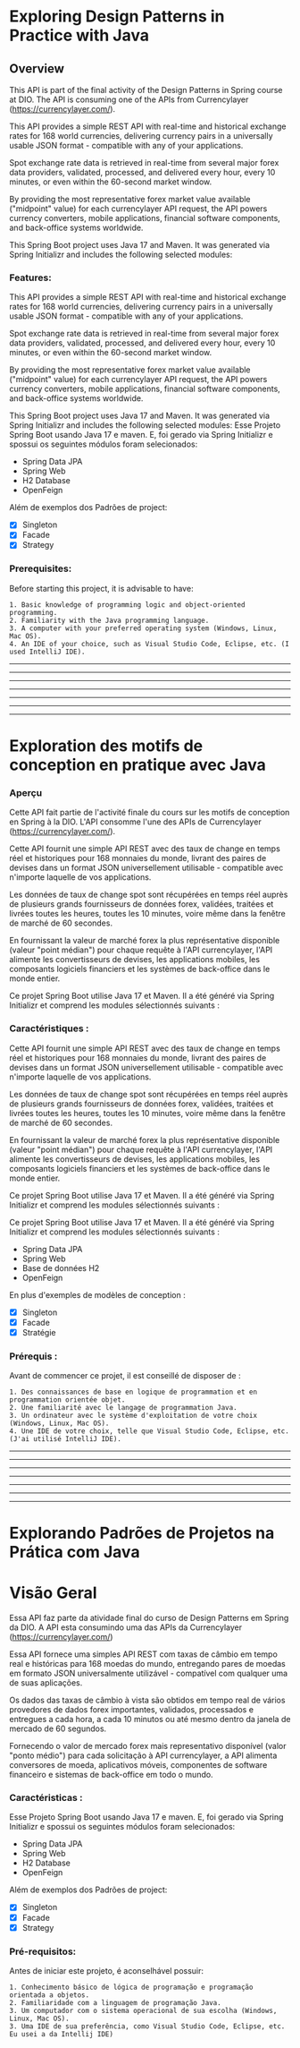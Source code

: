 
# Exploring Design Patterns in Practice with Java


## Overview

This API is part of the final activity of the Design Patterns in Spring course at DIO. The API is consuming one of the APIs from Currencylayer (https://currencylayer.com/).

This API provides a simple REST API with real-time and historical exchange rates for 168 world currencies, delivering currency pairs in a universally usable JSON format - compatible with any of your applications.

Spot exchange rate data is retrieved in real-time from several major forex data providers, validated, processed, and delivered every hour, every 10 minutes, or even within the 60-second market window.

By providing the most representative forex market value available ("midpoint" value) for each currencylayer API request, the API powers currency converters, mobile applications, financial software components, and back-office systems worldwide.

This Spring Boot project uses Java 17 and Maven. It was generated via Spring Initializr and includes the following selected modules:

### Features:

This API provides a simple REST API with real-time and historical exchange rates for 168 world currencies, delivering currency pairs in a universally usable JSON format - compatible with any of your applications.

Spot exchange rate data is retrieved in real-time from several major forex data providers, validated, processed, and delivered every hour, every 10 minutes, or even within the 60-second market window.

By providing the most representative forex market value available ("midpoint" value) for each currencylayer API request, the API powers currency converters, mobile applications, financial software components, and back-office systems worldwide.

This Spring Boot project uses Java 17 and Maven. It was generated via Spring Initializr and includes the following selected modules:
Esse  Projeto Spring Boot usando Java 17 e maven. E, foi gerado via Spring Initializr e spossui  os seguintes módulos foram selecionados:
* Spring Data JPA
* Spring Web
* H2 Database
* OpenFeign

Além de exemplos dos Padrões de project:
- [x]  Singleton
- [x]  Facade
- [x]  Strategy

### Prerequisites:

Before starting this project, it is advisable to have:

    1. Basic knowledge of programming logic and object-oriented programming.
    2. Familiarity with the Java programming language.
    3. A computer with your preferred operating system (Windows, Linux, Mac OS).
    4. An IDE of your choice, such as Visual Studio Code, Eclipse, etc. (I used IntelliJ IDE).

----
----
----
----
----
----
----
# Exploration des motifs de conception en pratique avec Java

### Aperçu

Cette API fait partie de l'activité finale du cours sur les motifs de conception en Spring à la DIO. L'API consomme l'une des APIs de Currencylayer (https://currencylayer.com/).

Cette API fournit une simple API REST avec des taux de change en temps réel et historiques pour 168 monnaies du monde, livrant des paires de devises dans un format JSON universellement utilisable - compatible avec n'importe laquelle de vos applications.

Les données de taux de change spot sont récupérées en temps réel auprès de plusieurs grands fournisseurs de données forex, validées, traitées et livrées toutes les heures, toutes les 10 minutes, voire même dans la fenêtre de marché de 60 secondes.

En fournissant la valeur de marché forex la plus représentative disponible (valeur "point médian") pour chaque requête à l'API currencylayer, l'API alimente les convertisseurs de devises, les applications mobiles, les composants logiciels financiers et les systèmes de back-office dans le monde entier.

Ce projet Spring Boot utilise Java 17 et Maven. Il a été généré via Spring Initializr et comprend les modules sélectionnés suivants :

### Caractéristiques :
Cette API fournit une simple API REST avec des taux de change en temps réel et historiques pour 168 monnaies du monde, livrant des paires de devises dans un format JSON universellement utilisable - compatible avec n'importe laquelle de vos applications.

Les données de taux de change spot sont récupérées en temps réel auprès de plusieurs grands fournisseurs de données forex, validées, traitées et livrées toutes les heures, toutes les 10 minutes, voire même dans la fenêtre de marché de 60 secondes.

En fournissant la valeur de marché forex la plus représentative disponible (valeur "point médian") pour chaque requête à l'API currencylayer, l'API alimente les convertisseurs de devises, les applications mobiles, les composants logiciels financiers et les systèmes de back-office dans le monde entier.

Ce projet Spring Boot utilise Java 17 et Maven. Il a été généré via Spring Initializr et comprend les modules sélectionnés suivants :

Ce projet Spring Boot utilise Java 17 et Maven. Il a été généré via Spring Initializr et comprend les modules sélectionnés suivants :

- Spring Data JPA
- Spring Web
- Base de données H2
- OpenFeign

En plus d'exemples de modèles de conception :

- [x]  Singleton
- [x]  Facade
- [x]  Stratégie

### Prérequis :

Avant de commencer ce projet, il est conseillé de disposer de :

    1. Des connaissances de base en logique de programmation et en programmation orientée objet.
    2. Une familiarité avec le langage de programmation Java.
    3. Un ordinateur avec le système d'exploitation de votre choix (Windows, Linux, Mac OS).
    4. Une IDE de votre choix, telle que Visual Studio Code, Eclipse, etc. (J'ai utilisé IntelliJ IDE).

----
----
----
----
----
----
----

# Explorando Padrões de Projetos na Prática com Java

# Visão Geral
Essa API faz parte da atividade final do curso de Design Patterns em Spring da DIO. A API esta consumindo uma das APIs  da Currencylayer (https://currencylayer.com/)

Essa API fornece uma simples API REST com taxas de câmbio em tempo real e históricas para 168 moedas do mundo, entregando pares de moedas em formato JSON universalmente utilizável - compatível com qualquer uma de suas aplicações.

Os dados das taxas de câmbio à vista são obtidos em tempo real de vários provedores de dados forex importantes, validados, processados e entregues a cada hora, a cada 10 minutos ou até mesmo dentro da janela de mercado de 60 segundos.

Fornecendo o valor de mercado forex mais representativo disponível (valor "ponto médio") para cada solicitação à API currencylayer, a API alimenta conversores de moeda, aplicativos móveis, componentes de software financeiro e sistemas de back-office em todo o mundo.

### Caractéristicas :
Esse  Projeto Spring Boot usando Java 17 e maven. E, foi gerado via Spring Initializr e spossui  os seguintes módulos foram selecionados:
* Spring Data JPA
* Spring Web
* H2 Database
* OpenFeign


Além de exemplos dos Padrões de project:
- [x]  Singleton
- [x]  Facade
- [x]  Strategy

### Pré-requisitos:

Antes de iniciar este projeto, é aconselhável possuir:

    1. Conhecimento básico de lógica de programação e programação orientada a objetos.
    2. Familiaridade com a linguagem de programação Java.
    3. Um computador com o sistema operacional de sua escolha (Windows, Linux, Mac OS).
    3. Uma IDE de sua preferência, como Visual Studio Code, Eclipse, etc. Eu usei a da Intellij IDE)




